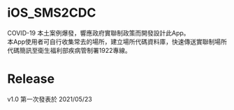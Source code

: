 # iOS_SMS2CDC
COVID-19 本土案例爆發，響應政府實聯制政策而開發設計此App。<br/>
本App使用者可自行收集常去的場所，建立場所代碼資料庫，快速傳送實聯制場所代碼簡訊至衛生福利部疾病管制署1922專線。

# Release
v1.0 第一次發表於 2021/05/23

